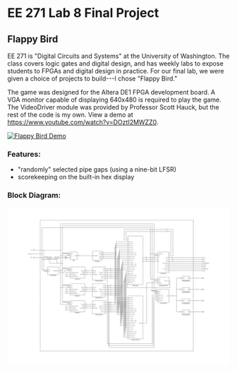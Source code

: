 # EE 271 Lab 8 Final Project

## Flappy Bird

EE 271 is "Digital Circuits and Systems" at the University of Washington. The class covers logic gates and digital design, and has weekly labs to expose students to FPGAs and digital design in practice. For our final lab, we were given a choice of projects to build---I chose "Flappy Bird."

The game was designed for the Altera DE1 FPGA development board. A VGA monitor capable of displaying 640x480 is required to play the game. The VideoDriver module was provided by Professor Scott Hauck, but the rest of the code is my own. View a demo at https://www.youtube.com/watch?v=DOztI2MWZZ0.

[![Flappy Bird Demo](https://img.youtube.com/vi/DOztI2MWZZ0/0.jpg)](https://www.youtube.com/watch?v=DOztI2MWZZ0)

### Features:

* "randomly" selected pipe gaps (using a nine-bit LFSR)
* scorekeeping on the built-in hex display

### Block Diagram:

![Block Diagram](docs/lab08-block-diagram.png)
